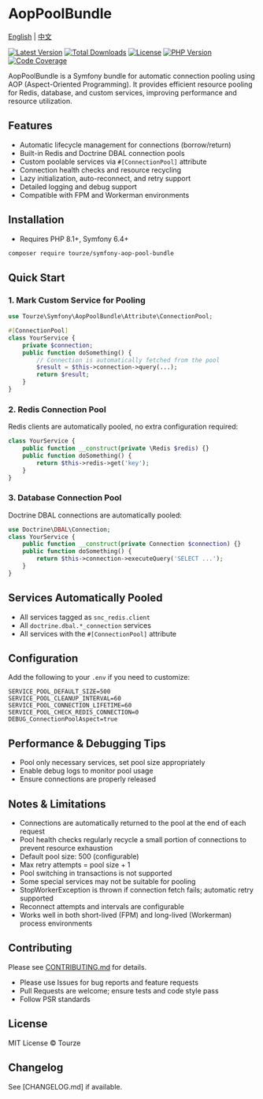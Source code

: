 # AopPoolBundle

[English](README.md) | [中文](README.zh-CN.md)

[![Latest Version](https://img.shields.io/packagist/v/tourze/symfony-aop-pool-bundle.svg?style=flat-square)](https://packagist.org/packages/tourze/symfony-aop-pool-bundle)
[![Total Downloads](https://img.shields.io/packagist/dt/tourze/symfony-aop-pool-bundle.svg?style=flat-square)](https://packagist.org/packages/tourze/symfony-aop-pool-bundle)
[![License](https://img.shields.io/badge/license-MIT-green.svg)](LICENSE)
[![PHP Version](https://img.shields.io/badge/PHP-8.1%2B-blue.svg?style=flat-square)](https://packagist.org/packages/tourze/symfony-aop-pool-bundle)
[![Code Coverage](https://img.shields.io/codecov/c/github/tourze/php-monorepo/master.svg?style=flat-square)](https://codecov.io/github/tourze/php-monorepo)

AopPoolBundle is a Symfony bundle for automatic connection pooling using AOP (Aspect-Oriented Programming). It provides efficient resource pooling for Redis, database, and custom services, improving performance and resource utilization.

## Features

- Automatic lifecycle management for connections (borrow/return)
- Built-in Redis and Doctrine DBAL connection pools
- Custom poolable services via `#[ConnectionPool]` attribute
- Connection health checks and resource recycling
- Lazy initialization, auto-reconnect, and retry support
- Detailed logging and debug support
- Compatible with FPM and Workerman environments

## Installation

- Requires PHP 8.1+, Symfony 6.4+

```bash
composer require tourze/symfony-aop-pool-bundle
```

## Quick Start

### 1. Mark Custom Service for Pooling

```php
use Tourze\Symfony\AopPoolBundle\Attribute\ConnectionPool;

#[ConnectionPool]
class YourService {
    private $connection;
    public function doSomething() {
        // Connection is automatically fetched from the pool
        $result = $this->connection->query(...);
        return $result;
    }
}
```

### 2. Redis Connection Pool

Redis clients are automatically pooled, no extra configuration required:

```php
class YourService {
    public function __construct(private \Redis $redis) {}
    public function doSomething() {
        return $this->redis->get('key');
    }
}
```

### 3. Database Connection Pool

Doctrine DBAL connections are automatically pooled:

```php
use Doctrine\DBAL\Connection;
class YourService {
    public function __construct(private Connection $connection) {}
    public function doSomething() {
        return $this->connection->executeQuery('SELECT ...');
    }
}
```

## Services Automatically Pooled

- All services tagged as `snc_redis.client`
- All `doctrine.dbal.*_connection` services
- All services with the `#[ConnectionPool]` attribute

## Configuration

Add the following to your `.env` if you need to customize:

```dotenv
SERVICE_POOL_DEFAULT_SIZE=500
SERVICE_POOL_CLEANUP_INTERVAL=60
SERVICE_POOL_CONNECTION_LIFETIME=60
SERVICE_POOL_CHECK_REDIS_CONNECTION=0
DEBUG_ConnectionPoolAspect=true
```

## Performance & Debugging Tips

- Pool only necessary services, set pool size appropriately
- Enable debug logs to monitor pool usage
- Ensure connections are properly released

## Notes & Limitations

- Connections are automatically returned to the pool at the end of each request
- Pool health checks regularly recycle a small portion of connections to prevent resource exhaustion
- Default pool size: 500 (configurable)
- Max retry attempts = pool size + 1
- Pool switching in transactions is not supported
- Some special services may not be suitable for pooling
- StopWorkerException is thrown if connection fetch fails; automatic retry supported
- Reconnect attempts and intervals are configurable
- Works well in both short-lived (FPM) and long-lived (Workerman) process environments

## Contributing

Please see [CONTRIBUTING.md](CONTRIBUTING.md) for details.

- Please use Issues for bug reports and feature requests
- Pull Requests are welcome; ensure tests and code style pass
- Follow PSR standards

## License

MIT License © Tourze

## Changelog

See [CHANGELOG.md] if available.
